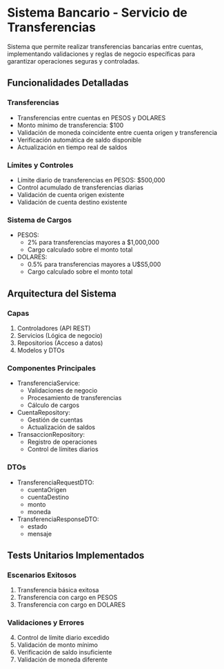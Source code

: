 # Sistema Bancario - Servicio de Transferencias

Sistema que permite realizar transferencias bancarias entre cuentas, implementando validaciones y reglas de negocio específicas para garantizar operaciones seguras y controladas.

## Funcionalidades Detalladas

### Transferencias
- Transferencias entre cuentas en PESOS y DOLARES
- Monto mínimo de transferencia: $100
- Validación de moneda coincidente entre cuenta origen y transferencia
- Verificación automática de saldo disponible
- Actualización en tiempo real de saldos

### Límites y Controles
- Límite diario de transferencias en PESOS: $500,000
- Control acumulado de transferencias diarias
- Validación de cuenta origen existente
- Validación de cuenta destino existente

### Sistema de Cargos
- PESOS:
  - 2% para transferencias mayores a $1,000,000
  - Cargo calculado sobre el monto total
- DOLARES:
  - 0.5% para transferencias mayores a U$S5,000
  - Cargo calculado sobre el monto total

## Arquitectura del Sistema

### Capas
1. Controladores (API REST)
2. Servicios (Lógica de negocio)
3. Repositorios (Acceso a datos)
4. Modelos y DTOs

### Componentes Principales
- TransferenciaService: 
  - Validaciones de negocio
  - Procesamiento de transferencias
  - Cálculo de cargos
- CuentaRepository:
  - Gestión de cuentas
  - Actualización de saldos
- TransaccionRepository:
  - Registro de operaciones
  - Control de límites diarios

### DTOs
- TransferenciaRequestDTO:
  - cuentaOrigen
  - cuentaDestino
  - monto
  - moneda
- TransferenciaResponseDTO:
  - estado
  - mensaje

## Tests Unitarios Implementados

### Escenarios Exitosos
1. Transferencia básica exitosa
2. Transferencia con cargo en PESOS
3. Transferencia con cargo en DOLARES

### Validaciones y Errores
4. Control de límite diario excedido
5. Validación de monto mínimo
6. Verificación de saldo insuficiente
7. Validación de moneda diferente